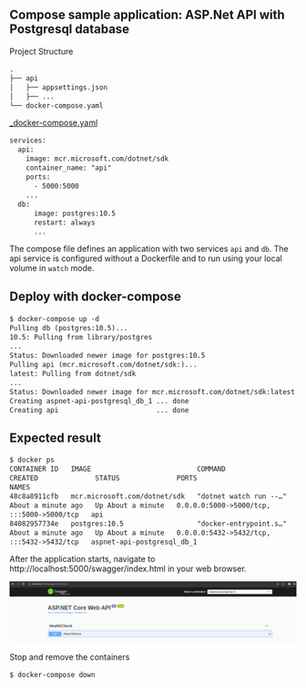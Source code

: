 ## Compose sample application: ASP.Net API with Postgresql database

Project Structure
```
.
├── api
│   ├── appsettings.json
│   ├── ...
└── docker-compose.yaml
```
[_docker-compose.yaml](docker-compose.yml)

```
services:
  api:
    image: mcr.microsoft.com/dotnet/sdk
    container_name: "api"
    ports:
      - 5000:5000
    ...
  db:
      image: postgres:10.5
      restart: always
      ...
```

The compose file defines an application with two services `api` and `db`. The api service is configured without a Dockerfile and to run using your local volume in `watch` mode.

## Deploy with docker-compose

```
$ docker-compose up -d
Pulling db (postgres:10.5)...
10.5: Pulling from library/postgres
...
Status: Downloaded newer image for postgres:10.5
Pulling api (mcr.microsoft.com/dotnet/sdk:)...
latest: Pulling from dotnet/sdk
...
Status: Downloaded newer image for mcr.microsoft.com/dotnet/sdk:latest
Creating aspnet-api-postgresql_db_1 ... done
Creating api                        ... done
```

## Expected result

```
$ docker ps
CONTAINER ID   IMAGE                          COMMAND                  CREATED              STATUS              PORTS                                       NAMES
48c8a8911cfb   mcr.microsoft.com/dotnet/sdk   "dotnet watch run --…"   About a minute ago   Up About a minute   0.0.0.0:5000->5000/tcp, :::5000->5000/tcp   api
84082957734e   postgres:10.5                  "docker-entrypoint.s…"   About a minute ago   Up About a minute   0.0.0.0:5432->5432/tcp, :::5432->5432/tcp   aspnet-api-postgresql_db_1
```

After the application starts, navigate to http://localhost:5000/swagger/index.html in your web browser.

![page](output.png)

Stop and remove the containers

```
$ docker-compose down
```